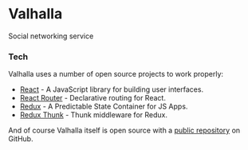 # Valhalla
Social networking service

### Tech
Valhalla uses a number of open source projects to work properly:

* [React](https://reactjs.org/) - A JavaScript library for building user interfaces.
* [React Router](https://reacttraining.com/react-router/web/guides/quick-start) - Declarative routing for React.
* [Redux](https://redux.js.org/) - A Predictable State Container for JS Apps.
* [Redux Thunk](https://github.com/reduxjs/redux-thunk) - Thunk middleware for Redux.

And of course Valhalla itself is open source with a [public repository](https://github.com/seryozhabaleyko/netflix-clone) on GitHub.